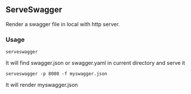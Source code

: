 ## ServeSwagger

Render a swagger file in local with http server.

### Usage

```shell
serveswagger
```

It will find swagger.json or swagger.yaml in current directory and serve it 

```shell
serveswagger -p 8080 -f myswagger.json
```

It will render myswagger.json 

